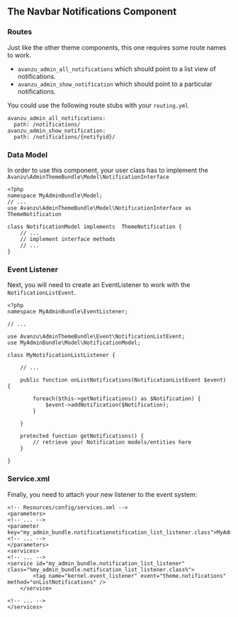 ## The Navbar Notifications Component

### Routes
Just like the other theme components, this one requires some route names to work. 

* `avanzu_admin_all_notifications` which should point to a list view of notifications.
* `avanzu_admin_show_notification` which should point to a particular notifications.

You could use the following route stubs with your `routing.yml`
	
	avanzu_admin_all_notifications:
	  path: /notifications/
	avanzu_admin_show_notification:
	  path: /notifications/{notifyid}/


### Data Model

In order to use this component, your user class has to implement the `Avanzu\AdminThemeBundle\Model\NotificationInterface`

	<?php
	namespace MyAdminBundle\Model;
	// ...
	use Avanzu\AdminThemeBundle\Model\NotificationInterface as ThemeNotification
	
	class NotificationModel implements  ThemeNotification {
		// ... 
		// implement interface methods
		// ...
	}
	
### Event Listener	
Next, you will need to create an EventListener to work with the `NotificationListEvent`. 

	<?php 
	namespace MyAdminBundle\EventListener;
	
	// ...
	
	use Avanzu\AdminThemeBundle\Event\NotificationListEvent;
	use MyAdminBundle\Model\NotificationModel;
	
	class MyNotificationListListener {
		
		// ... 
	
		public function onListNotifications(NotificationListEvent $event) {
			
			foreach($this->getNotifications() as $Notification) {
				$event->addNotification($Notification);		
			}
		
		}
		
		protected function getNotifications() {
			// retrieve your Notification models/entities here
		}
	
	}
	
### Service.xml	
	
Finally, you need to attach your new listener to the event system:

	<!-- Resources/config/services.xml -->
	<parameters>
	<!-- ... -->
	<parameter key="my_admin_bundle.notificationotification_list_listener.class">MyAdminBundle\EventListener\MyNotificationListListener</parameter>
	<!-- ... -->
	</parameters>
	<services>
	<!-- ... -->
	<service id="my_admin_bundle.notification_list_listener" class="%my_admin_bundle.notification_list_listener.class%">
            <tag name="kernel.event_listener" event="theme.notifications" method="onListNotifications" />
        </service>
	
	<!-- ... -->
	</services>
	
